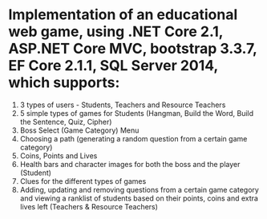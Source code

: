 # Implementation of an educational web game, using .NET Core 2.1, ASP.NET Core MVC, bootstrap 3.3.7, EF Core 2.1.1, SQL Server 2014, which supports:
1. 3 types of users - Students, Teachers and Resource Teachers
2. 5 simple types of games for Students (Hangman, Build the Word, Build the Sentence, Quiz, Cipher)
3. Boss Select (Game Category) Menu 
4. Choosing a path (generating a random question from a certain game category)
5. Coins, Points and Lives
6. Health bars and character images for both the boss and the player (Student)
7. Clues for the different types of games
8. Adding, updating and removing questions from a certain game category and viewing a ranklist of students based on their points, coins and extra lives left (Teachers & Resource Teachers)
